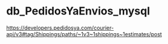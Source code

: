 # db_PedidosYaEnvios_mysql

https://developers.pedidosya.com/courier-api/v3#tag/Shippings/paths/~1v3~1shippings~1estimates/post
